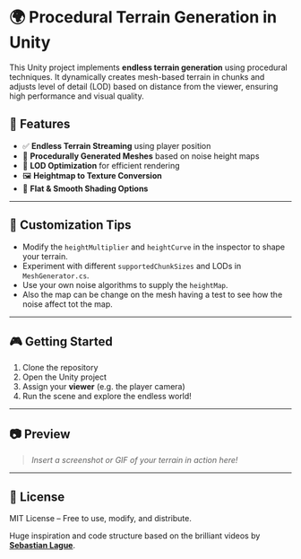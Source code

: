 # 🌍 Procedural Terrain Generation in Unity

This Unity project implements **endless terrain generation** using procedural techniques. It dynamically creates mesh-based terrain in chunks and adjusts level of detail (LOD) based on distance from the viewer, ensuring high performance and visual quality.

## 🚀 Features

- ✅ **Endless Terrain Streaming** using player position  
- 🌄 **Procedurally Generated Meshes** based on noise height maps  
- 🧠 **LOD Optimization** for efficient rendering  
- 🖼️ **Heightmap to Texture Conversion**  
- 🎨 **Flat & Smooth Shading Options**

---

## 🧪 Customization Tips

- Modify the `heightMultiplier` and `heightCurve` in the inspector to shape your terrain.
- Experiment with different `supportedChunkSizes` and LODs in `MeshGenerator.cs`.
- Use your own noise algorithms to supply the `heightMap`.
- Also the map can be change on the mesh having a test to see how the noise affect tot the map.

---

## 🎮 Getting Started

1. Clone the repository
2. Open the Unity project
4. Assign your **viewer** (e.g. the player camera)
5. Run the scene and explore the endless world!

---

## 📷 Preview

> *Insert a screenshot or GIF of your terrain in action here!*

---

## 📄 License

MIT License – Free to use, modify, and distribute.

Huge inspiration and code structure based on the brilliant videos by **[Sebastian Lague](https://www.youtube.com/@SebastianLague)**.  

